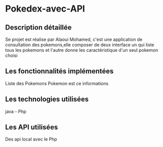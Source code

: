 # Pokedex-avec-API

## Description détaillée
Se projet est réalise par Alaoui Mohamed, c'est une application de consultation des pokemons,elle composer de deux interface un qui liste tous les pokemons et l'autre donne les caractéristique d'un seul pokemon choisi
## Les fonctionnalités implémentées
Liste des Pokemons
Pokemon est ce informations
## Les technologies utilisées
java - Php 
## Les API utilisées
Des api local avec le Php
